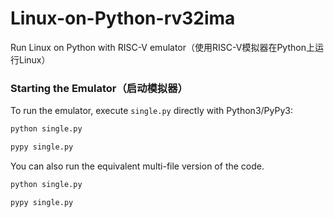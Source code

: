 # Linux-on-Python-rv32ima
Run Linux on Python with RISC-V emulator（使用RISC-V模拟器在Python上运行Linux）

### Starting the Emulator（启动模拟器）
To run the emulator, execute `single.py` directly with Python3/PyPy3:
```sh
python single.py
```
```sh
pypy single.py
```

You can also run the equivalent multi-file version of the code.
```sh
python single.py
```
```sh
pypy single.py
```
